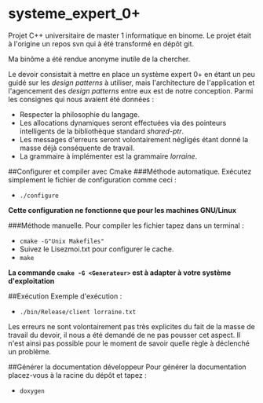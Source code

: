 # systeme_expert_0+
Projet C++ universitaire de master 1 informatique en binome.
Le projet était à l'origine un repos svn qui à été transformé en dépôt git.

Ma binôme a été rendue anonyme inutile de la chercher.

Le devoir consistait à mettre en place un système expert 0+
en étant un peu guidé sur les _design patterns_ à utiliser,
mais l'architecture de l'application
et l'agencement des _design patterns_ entre eux est de notre conception.
Parmi les consignes qui nous avaient été données :
* Respecter la philosophie du langage.
* Les allocations dynamiques seront effectuées via des pointeurs intelligents de la bibliothèque standard _shared-ptr_.
* Les messages d'erreurs seront volontairement négligés étant donné la masse déjà conséquente de travail.
* La grammaire à implémenter est la grammaire _lorraine_.

##Configurer et compiler avec Cmake
###Méthode automatique.
Exécutez simplement le fichier de configuration comme ceci :
* `./configure`

**Cette configuration ne fonctionne que pour les machines GNU/Linux**

###Méthode manuelle.
Pour compiler les fichier tapez dans un terminal :
* `cmake -G"Unix Makefiles"`
* Suivez le Lisezmoi.txt pour configurer le cache.
* `make`

**La commande `cmake -G <Generateur>` est à adapter à votre système
d'exploitation**

##Exécution
Exemple d'exécution :
* `./bin/Release/client lorraine.txt`

Les erreurs ne sont volontairement pas très explicites du fait de la masse
de travail du devoir, il nous a été demandé de ne pas pousser cet
aspect. Il n'est ainsi pas possible pour le moment de savoir quelle règle
à déclenché un problème.

##Générer la documentation développeur
Pour générer la documentation placez-vous à la racine du dépôt et tapez :
* `doxygen`
